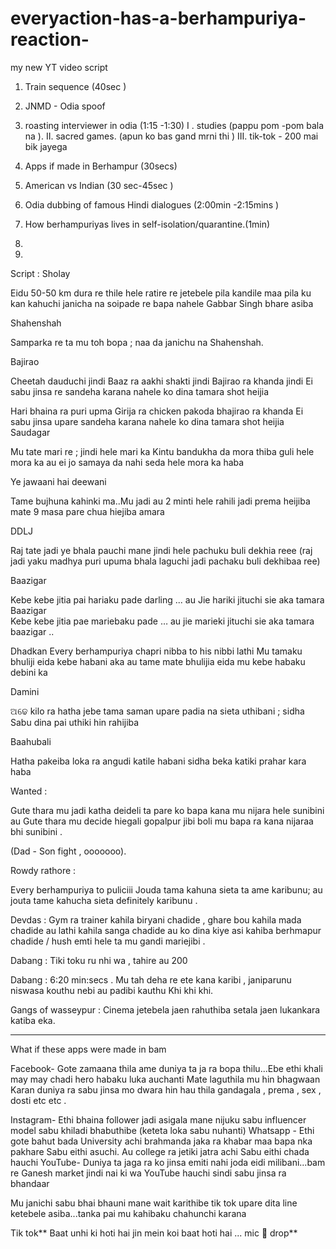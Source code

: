 # everyaction-has-a-berhampuriya-reaction-
my new YT video script 

1.	Train sequence (40sec )
2.	JNMD - Odia spoof 
3.	 roasting interviewer in odia (1:15 -1:30)
I . studies (pappu pom -pom bala na ).
II. sacred games. (apun ko bas gand mrni thi )
III. tik-tok - 200 mai bik jayega


4.	Apps if made in Berhampur (30secs)
5.	American vs Indian (30 sec-45sec )
6.	Odia dubbing of famous Hindi dialogues (2:00min -2:15mins )
7.	How berhampuriyas lives in self-isolation/quarantine.(1min)
8.	
9.	 



Script :
Sholay

Eidu 50-50 km dura re thile hele ratire re jetebele pila kandile maa pila  ku kan kahuchi janicha na soipade re bapa nahele Gabbar Singh bhare asiba

Shahenshah

Samparka re ta mu toh bopa ; naa da janichu na Shahenshah.

Bajirao

Cheetah dauduchi jindi
Baaz ra aakhi shakti jindi
Bajirao ra khanda jindi
Ei sabu jinsa re sandeha karana nahele ko dina tamara shot heijia


Hari bhaina ra puri upma 
Girija ra chicken pakoda 
bhajirao ra khanda 
Ei sabu jinsa upare sandeha karana nahele ko dina tamara shot heijia
Saudagar

Mu tate mari re ; jindi hele mari ka
Kintu bandukha da mora thiba guli hele mora ka au ei jo samaya da nahi seda hele mora ka haba

Ye jawaani hai deewani

Tame bujhuna kahinki ma..Mu jadi au 2 minti hele rahili jadi prema heijiba mate 9 masa pare chua hiejiba amara 

DDLJ

Raj tate jadi ye bhala pauchi mane jindi hele pachuku buli dekhia reee
(raj jadi yaku madhya puri upuma bhala laguchi jadi pachaku buli dekhibaa ree)

Baazigar

Kebe kebe jitia pai hariaku pade darling ... au Jie hariki jituchi sie aka tamara  Baazigar  
Kebe kebe jitia pae mariebaku pade … au jie marieki jituchi sie aka tamara baazigar ..

Dhadkan
Every berhampuriya chapri nibba to his nibbi lathi 
Mu tamaku bhuliji eida kebe habani aka au tame mate bhulijia eida mu kebe habaku debini ka

Damini

ଅଢେ kilo ra hatha jebe tama saman upare padia na sieta uthibani ;  sidha Sabu dina pai uthiki hin rahijiba 

Baahubali 

Hatha pakeiba loka ra angudi katile habani sidha beka katiki prahar kara haba

Wanted : 

Gute thara mu jadi katha deideli ta pare ko bapa kana mu nijara hele sunibini au
Gute thara mu decide hiegali gopalpur jibi boli mu bapa ra kana nijaraa bhi sunibini .

(Dad - Son fight , ooooooo). 

Rowdy rathore :

Every berhampuriya to puliciii 
Jouda tama kahuna sieta ta ame karibunu; au jouta tame kahucha sieta definitely karibunu .

Devdas :
Gym ra trainer kahila biryani chadide , ghare bou kahila mada chadide au lathi kahila sanga chadide au ko dina kiye asi kahiba berhmapur chadide / hush emti hele ta mu gandi mariejibi .

Dabang :
 Tiki toku ru nhi wa , tahire au 200 

Dabang : 
6:20 min:secs .
Mu tah deha re ete kana karibi , janiparunu niswasa kouthu nebi au padibi kauthu 
Khi khi khi.

Gangs of wasseypur :
Cinema jetebela jaen rahuthiba setala jaen lukankara katiba eka. 



________________________________________

What if these apps were made in bam 

Facebook- Gote zamaana thila ame duniya ta ja ra bopa thilu...Ebe ethi khali may may chadi hero habaku luka auchanti 
Mate laguthila mu hin bhagwaan 
Karan duniya ra sabu jinsa mo dwara hin hau thila gandagala , prema , sex , dosti etc etc .

Instagram- Ethi bhaina follower jadi asigala mane nijuku sabu influencer model sabu khiladi bhabuthibe (keteta loka sabu nuhanti)
Whatsapp - Ethi gote bahut bada University achi brahmanda jaka ra khabar maa bapa nka pakhare Sabu eithi asuchi. Au college ra jetiki jatra achi Sabu eithi chada hauchi
YouTube- Duniya ta jaga ra ko jinsa emiti nahi joda eidi milibani...bam re Ganesh market jindi nai ki wa YouTube hauchi sindi sabu jinsa ra bhandaar

Mu janichi sabu bhai bhauni mane wait karithibe tik tok upare dita line ketebele asiba...tanka pai mu kahibaku chahunchi karana 

Tik tok** Baat unhi ki hoti hai jin mein koi baat hoti hai ... mic 🎤 drop**



















